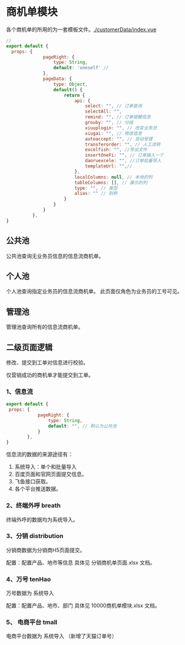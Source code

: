 # 商机单模块
各个商机单的所用的为一套模板文件。[./customerData/index.vue](customerData/index.vue)

```javascript
// 
export default {
  props: {
              pageRight: {
                  type: String,
                  default: 'oneself' //
              },
              pageData: {
                  type: Object,
                  default() {
                      return {
                          api: {
                              select: "", // 订单查询
                              selectAll: "",
                              remind: "", // 订单提醒信息
                              grouby: "", // 分组
                              xiuuplogin: "", // 改变业务员
                              xiugai: "", // 修改信息
                              autoaccept: "", // 自动受理
                              transferorder: "", // 人工流转
                              excelfish: "", //导出文件
                              insertOneFi: "", // 订单插入一个
                              daoruexcele: "", //订单批量导入
                              templateUrl: "",//
                          },
                          localColumns: null, // 本地的列
                          tableColumns: [], // 展示的列
                          type: "", // 类型 
                          alias: "" // 别称
                      }
                  }
              }
          },
}
```
## 公共池 
公共池查询无业务员信息的信息流商机单。
## 个人池
个人池查询指定业务员的信息流商机单。
此页面仅角色为业务员的工号可见。
## 管理池
管理池查询所有的信息流商机单。
## 二级页面逻辑
修改、提交到工单对信息进行校验。

仅营销成功的商机单才能提交到工单。

### 1、信息流
```javascript
export default {
 props: {
            pageRight: {
                type: String,
                default: "", // 默认为公共池
            }
        },
}
```
信息流的数据的来源途径有：
1. 系统导入：单个和批量导入 
2. 百度页面和官网页面提交信息。
3. 飞鱼接口获取。
4. 各个平台推送数据。
### 2、终端外呼 breath
终端外呼的数据均为系统导入。

### 3、分销 distribution
分销商数据为分销商H5页面提交。

配置：配置产品、地市等信息 具体见 分销商机单页面.xlsx 文档。
### 4、万号 tenHao
万号数据为 系统导入

配置：配置产品、地市、部门 具体见 10000商机单模块.xlsx 文档。
### 5、 电商平台 tmall

电商平台数据为 系统导入 （新增了天猫订单号）
